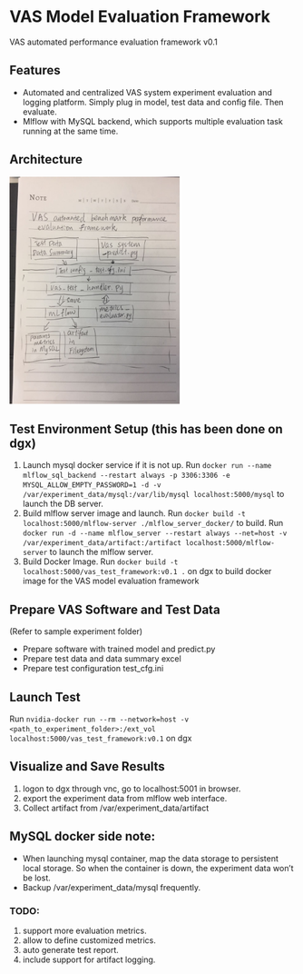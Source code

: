 # VAS Model Evaluation Framework
VAS automated performance evaluation framework v0.1

## Features 
 - Automated and centralized VAS system experiment evaluation and logging platform. Simply plug in model, test data and config file. Then evaluate.
 - Mlflow with MySQL backend, which supports multiple evaluation task running at the same time.
 
## Architecture
<img src="https://github.com/dsaidgovsg/vas_model_evaluation_framework/blob/master/architecture_v0.1.jpg" width="300">

## Test Environment Setup (this has been done on dgx)
1. Launch mysql docker service if it is not up. Run `docker run --name mlflow_sql_backend --restart always -p 3306:3306 -e MYSQL_ALLOW_EMPTY_PASSWORD=1 -d -v /var/experiment_data/mysql:/var/lib/mysql localhost:5000/mysql` to launch the DB server.
2. Build mlflow server image and launch. Run `docker build -t localhost:5000/mlflow-server ./mlflow_server_docker/` to build. Run `docker run -d --name mlflow_server --restart always --net=host -v /var/experiment_data/artifact:/artifact localhost:5000/mlflow-server` to launch the mlflow server.
2. Build Docker Image. Run `docker build -t localhost:5000/vas_test_framework:v0.1 .` on dgx to build docker image for the VAS model evaluation framework

## Prepare VAS Software and Test Data
(Refer to sample experiment folder)
 - Prepare software with trained model and predict.py 
 - Prepare test data and data summary excel
 - Prepare test configuration test_cfg.ini

## Launch Test
Run `nvidia-docker run --rm --network=host -v <path_to_experiment_folder>:/ext_vol localhost:5000/vas_test_framework:v0.1` on dgx

## Visualize and Save Results
 1. logon to dgx through vnc, go to localhost:5001 in browser.
 2. export the experiment data from mlflow web interface. 
 3. Collect artifact from /var/experiment_data/artifact

## MySQL docker side note:
 - When launching mysql container, map the data storage to persistent local storage. So when the container is down, the experiment data won’t be lost. 
 - Backup /var/experiment_data/mysql frequently.

### TODO:
 1. support more evaluation metrics. 
 2. allow to define customized metrics.
 3. auto generate test report.
 4. include support for artifact logging.
